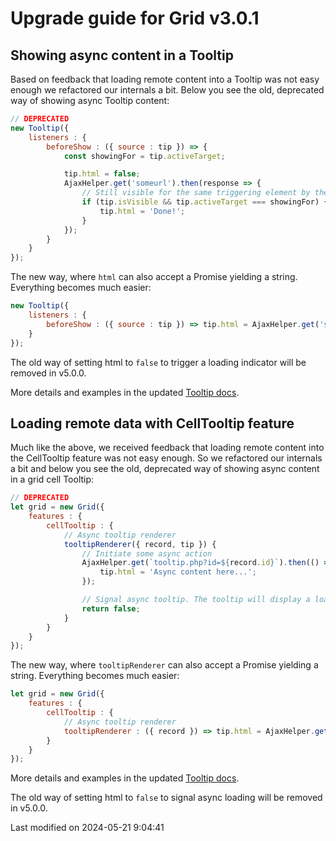 # Upgrade guide for Grid v3.0.1

## Showing async content in a Tooltip

Based on feedback that loading remote content into a Tooltip was not easy enough we refactored our internals a bit.
Below you see the old, deprecated way of showing async Tooltip content:

```javascript
// DEPRECATED
new Tooltip({
    listeners : {
        beforeShow : ({ source : tip }) => {
            const showingFor = tip.activeTarget;

            tip.html = false;
            AjaxHelper.get('someurl').then(response => {
                // Still visible for the same triggering element by the time the data arrives...
                if (tip.isVisible && tip.activeTarget === showingFor) {
                    tip.html = 'Done!';
                }
            });
        }
    }
});
```

The new way, where `html` can also accept a Promise yielding a string. Everything becomes much easier:

```javascript
new Tooltip({
    listeners : {
        beforeShow : ({ source : tip }) => tip.html = AjaxHelper.get('someurl').then(response => response.text())
    }
});
```

The old way of setting html to `false` to trigger a loading indicator will be removed in v5.0.0.

More details and examples in the updated [Tooltip docs](#Core/widget/Tooltip).

## Loading remote data with CellTooltip feature

Much like the above, we received feedback that loading remote content into the CellTooltip feature was not easy enough.
So we refactored our internals a bit and below you see the old, deprecated way of showing async content in a grid cell
Tooltip:

```javascript
// DEPRECATED
let grid = new Grid({
    features : {
        cellTooltip : {
            // Async tooltip renderer
            tooltipRenderer({ record, tip }) {
                // Initiate some async action
                AjaxHelper.get(`tooltip.php?id=${record.id}`).then(() => {
                    tip.html = 'Async content here...';
                });

                // Signal async tooltip. The tooltip will display a load mask until its html is updated (above)
                return false;
            }
        }
    }
});
```

The new way, where `tooltipRenderer` can also accept a Promise yielding a string. Everything becomes much easier:

```javascript
let grid = new Grid({
    features : {
        cellTooltip : {
            // Async tooltip renderer
            tooltipRenderer : ({ record }) => tip.html = AjaxHelper.get(`tooltip.php${record.id}`).then(response => response.text())
        }
    }
});
```

More details and examples in the updated [Tooltip docs](#Grid/feature/CellTooltip#config-tooltipRenderer).

The old way of setting html to `false` to signal async loading will be removed in v5.0.0.


<p class="last-modified">Last modified on 2024-05-21 9:04:41</p>